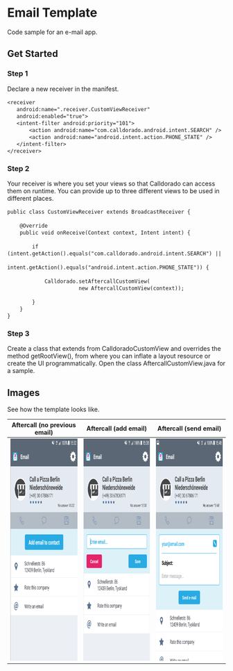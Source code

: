# Email Template

Code sample for an e-mail app.

## Get Started

### Step 1
Declare a new receiver in the manifest.
  
 ```
<receiver
    android:name=".receiver.CustomViewReceiver"
    android:enabled="true">
    <intent-filter android:priority="101">
        <action android:name="com.calldorado.android.intent.SEARCH" />
        <action android:name="android.intent.action.PHONE_STATE" />
    </intent-filter>
</receiver>
```

### Step 2
Your receiver is where you set your views so that Calldorado can access them on runtime. You can provide up to three different views to be used in different places.

```
public class CustomViewReceiver extends BroadcastReceiver {

    @Override
    public void onReceive(Context context, Intent intent) {

        if (intent.getAction().equals("com.calldorado.android.intent.SEARCH") ||
                intent.getAction().equals("android.intent.action.PHONE_STATE")) {

            Calldorado.setAftercallCustomView(
                       new AftercallCustomView(context));

        }
    }
}
```

### Step 3
Create a class that extends from CalldoradoCustomView and overrides the method getRootView(), from where you can inflate a layout resource or create the UI programmatically. Open the class AftercallCustomView.java for a sample.

## Images

See how the template looks like.

|  Aftercall (no previous email)  |  Aftercall (add email)  | Aftercall (send email)  |
|---|---|---|
|  <img src="screenshots/aftercall_no_email.png" width="288" height="512">  |  <img src="screenshots/aftercall_add_email.png" width="288" height="512">  |  <img src="screenshots/aftercall_saved_email.png" width="288" height="512">  |
